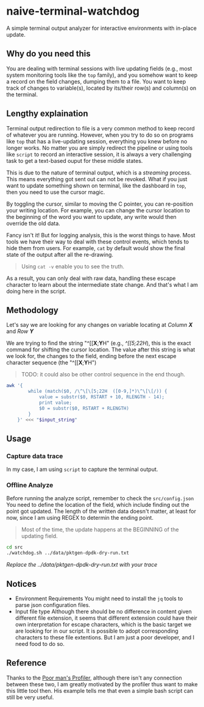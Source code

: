 # naive-terminal-watchdog
A simple terminal output analyzer for interactive environments with in-place update.

## Why do you need this

You are dealing with terminal sessions with live updating fields (e.g., most system monitoring tools like the `top` family), and you somehow want to keep a record on the field changes, dumping them to a file. You want to keep track of changes to variable(s), located by its/their row(s) and column(s) on the terminal.

## Lengthy explaination

Terminal output redirection to file is a very common method to keep record of whatever you are running.
However, when you try to do so on programs like `top` that has a live-updating session, everything you knew before no longer works.
No matter you are simply redirect the pipeline or using tools like `script` to record an interactive session,
it is always a very challenging task to get a text-based ouput for these middle states.

This is due to the nature of terminal output, which is a *streaming* process. This means everything got sent out can not be revoked.
What if you just want to update something shown on terminal, like the dashboard in `top`, then you need to use the cursor magic.

By toggling the cursor, similar to moving the C pointer, you can re-position your writing location. For example, you can change the 
cursor location to the beginning of the word you want to update, any write would then override the old data.

Fancy isn't it! But for logging analysis, this is the worst things to have. Most tools we have their way to deal with these control 
events, which tends to hide them from users. For example, `cat` by default would show the final state of the output after all the 
re-drawing.

> Using `cat -v` enable you to see the truth.

As a result, you can only deal with raw data, handling these escape character to learn about the intermediate state change.
And that's what I am doing here in the script.

## Methodology

Let's say we are looking for any changes on variable locating at *Column **X*** and *Row **Y***

We are trying to find the string "^[[**X**;**Y**H" (e.g., *^[[5;22H*), this is the exact command for shifting the cursor location.
The value after this string is what we look for, the changes to the field, ending before the next escape character sequence (the "^[[**X**;**Y**H")

> TODO: it could also be other control sequence in the end though.

```bash
awk '{
        while (match($0, /\^\[\[5;22H  ([0-9,]*)\^\[\[/)) {
            value = substr($0, RSTART + 10, RLENGTH - 14); 
            print value; 
            $0 = substr($0, RSTART + RLENGTH)
        } 
    }' <<< "$input_string"
```

## Usage

### Capture data trace

In my case, I am using `script` to capture the terminal output.

### Offline Analyze

Before running the analyze script, remember to check the `src/config.json`
You need to define the location of the field, which include finding out the point got updated.
The length of the written data doesn't matter, at least for now, since I am using REGEX to determin the ending point.

> Most of the time, the update happens at the BEGINNING of the updating field.

```bash
cd src
./watchdog.sh ../data/pktgen-dpdk-dry-run.txt
```
*Replace the ../data/pktgen-dpdk-dry-run.txt with your trace*

## Notices

- Environment Requirements
You might need to install the `jq` tools to parse json configuration files.
- Input file type
Although there should be no difference in content given different file extension,
it seems that different extension could have their own interpretation for escape
characters, which is the basic target we are looking for in our script.
It is possible to adopt corresponding characters to these file extentions. But I 
am just a poor developer, and I need food to do so.

## Reference
Thanks to the [Poor man's Profiler](https://poormansprofiler.org), although there isn't any connection between these two, I am greatly motivated by the profiler thus want to make this little tool then. His example tells me that even a simple bash script can still be very useful.